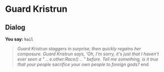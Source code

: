 # Guard Kristrun
## Dialog

**You say:** `hail`



>*Guard Kristrun staggers in surprise, then quickly regains her composure. Guard Kristrun says, 'Oh, I'm sorry, it's just that I haven't ever seen a " .. e.other:Race() .. " before. Tell me something, is it true that your people sacrifice your own people to foreign gods?*
end
